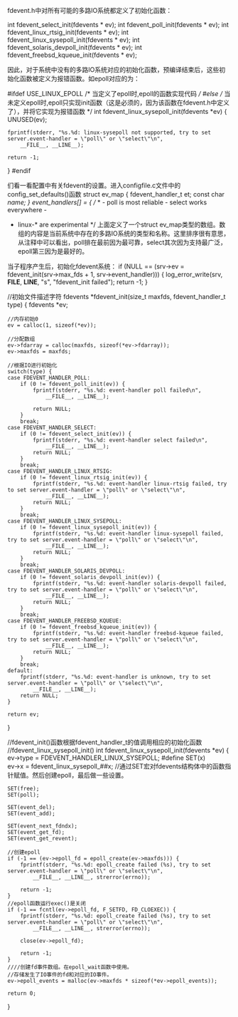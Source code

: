 fdevent.h中对所有可能的多路IO系统都定义了初始化函数：

 int fdevent_select_init(fdevents * ev);
 int fdevent_poll_init(fdevents * ev);
 int fdevent_linux_rtsig_init(fdevents * ev);
 int fdevent_linux_sysepoll_init(fdevents * ev);
 int fdevent_solaris_devpoll_init(fdevents * ev);
 int fdevent_freebsd_kqueue_init(fdevents * ev);


因此，对于系统中没有的多路IO系统对应的初始化函数，预编译结束后，这些初始化函数被定义为报错函数。如epoll对应的为：

#ifdef USE_LINUX_EPOLL
/* 当定义了epoll时,epoll的函数实现代码 */
#else 
/* 当未定义epoll时,epoll只实现init函数（这是必须的，因为该函数在fdevent.h中定义了），并将它实现为报错函数 */
int fdevent_linux_sysepoll_init(fdevents *ev) {
    UNUSED(ev);

    fprintf(stderr, "%s.%d: linux-sysepoll not supported, try to set server.event-handler = \"poll\" or \"select\"\n",
        __FILE__, __LINE__);

    return -1;
}
#endif

们看一看配置中有关fdevent的设置。进入configfile.c文件中的config_set_defaults()函数
struct ev_map { fdevent_handler_t et; const char *name; } event_handlers[] = { /*
         * - poll is most reliable - select works everywhere -
* linux-* are experimental
         */
上面定义了一个struct ev_map类型的数组。数组的内容是当前系统中存在的多路IO系统的类型和名称。这里排序很有意思，从注释中可以看出，poll排在最前因为最可靠，select其次因为支持最广泛，epoll第三因为是最好的。


当子程序产生后，初始化fdevent系统：
    if (NULL == (srv->ev = fdevent_init(srv->max_fds + 1, srv->event_handler))) {
        log_error_write(srv, __FILE__, __LINE__,
                "s", "fdevent_init failed");
        return -1;
    }


//初始文件描述字符
 fdevents *fdevent_init(size_t maxfds, fdevent_handler_t type) {
    fdevents *ev;

    //内存初始0
    ev = calloc(1, sizeof(*ev));

    //分配数组
    ev->fdarray = calloc(maxfds, sizeof(*ev->fdarray));
    ev->maxfds = maxfds;

    //根据IO进行初始化
    switch(type) {
    case FDEVENT_HANDLER_POLL:
        if (0 != fdevent_poll_init(ev)) {
            fprintf(stderr, "%s.%d: event-handler poll failed\n",
                __FILE__, __LINE__);

            return NULL;
        }
        break;
    case FDEVENT_HANDLER_SELECT:
        if (0 != fdevent_select_init(ev)) {
            fprintf(stderr, "%s.%d: event-handler select failed\n",
                __FILE__, __LINE__);
            return NULL;
        }
        break;
    case FDEVENT_HANDLER_LINUX_RTSIG:
        if (0 != fdevent_linux_rtsig_init(ev)) {
            fprintf(stderr, "%s.%d: event-handler linux-rtsig failed, try to set server.event-handler = \"poll\" or \"select\"\n",
                __FILE__, __LINE__);
            return NULL;
        }
        break;
    case FDEVENT_HANDLER_LINUX_SYSEPOLL:
        if (0 != fdevent_linux_sysepoll_init(ev)) {
            fprintf(stderr, "%s.%d: event-handler linux-sysepoll failed, try to set server.event-handler = \"poll\" or \"select\"\n",
                __FILE__, __LINE__);
            return NULL;
        }
        break;
    case FDEVENT_HANDLER_SOLARIS_DEVPOLL:
        if (0 != fdevent_solaris_devpoll_init(ev)) {
            fprintf(stderr, "%s.%d: event-handler solaris-devpoll failed, try to set server.event-handler = \"poll\" or \"select\"\n",
                __FILE__, __LINE__);
            return NULL;
        }
        break;
    case FDEVENT_HANDLER_FREEBSD_KQUEUE:
        if (0 != fdevent_freebsd_kqueue_init(ev)) {
            fprintf(stderr, "%s.%d: event-handler freebsd-kqueue failed, try to set server.event-handler = \"poll\" or \"select\"\n",
                __FILE__, __LINE__);
            return NULL;
        }
        break;
    default:
        fprintf(stderr, "%s.%d: event-handler is unknown, try to set server.event-handler = \"poll\" or \"select\"\n",
            __FILE__, __LINE__);
        return NULL;
    }

    return ev;
}   

//fdevent_init()函数根据fdevent_handler_t的值调用相应的初始化函数
//fdevent_linux_sysepoll_init() 
int fdevent_linux_sysepoll_init(fdevents *ev) {
    ev->type = FDEVENT_HANDLER_LINUX_SYSEPOLL;
#define SET(x) \
    ev->x = fdevent_linux_sysepoll_##x; 
    //通过SET宏对fdevents结构体中的函数指针赋值。然后创建epoll，最后做一些设置。

    SET(free);
    SET(poll);

    SET(event_del);
    SET(event_add);

    SET(event_next_fdndx);
    SET(event_get_fd);
    SET(event_get_revent);

    //创建epoll
    if (-1 == (ev->epoll_fd = epoll_create(ev->maxfds))) {
        fprintf(stderr, "%s.%d: epoll_create failed (%s), try to set server.event-handler = \"poll\" or \"select\"\n",
            __FILE__, __LINE__, strerror(errno));

        return -1;
    }
    //epoll函数运行exec()是关闭
    if (-1 == fcntl(ev->epoll_fd, F_SETFD, FD_CLOEXEC)) {
        fprintf(stderr, "%s.%d: epoll_create failed (%s), try to set server.event-handler = \"poll\" or \"select\"\n",
            __FILE__, __LINE__, strerror(errno));

        close(ev->epoll_fd);

        return -1;
    }
    ////创建fd事件数组。在epoll_wait函数中使用。
    //存储发生了IO事件的fd和对应的IO事件。
    ev->epoll_events = malloc(ev->maxfds * sizeof(*ev->epoll_events));

    return 0;
}